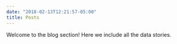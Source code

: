 ```yaml
---
date: "2018-02-13T12:21:57-05:00"
title: Posts
---
```


Welcome to the blog section! Here we include all the data stories.